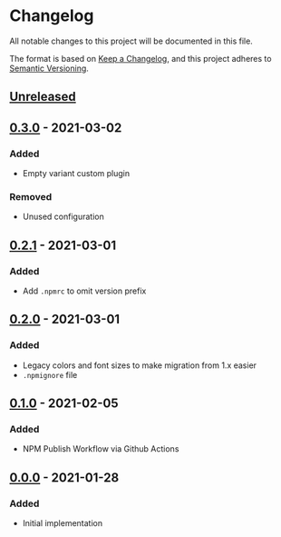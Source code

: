 # Changelog
All notable changes to this project will be documented in this file.

The format is based on [Keep a Changelog](https://keepachangelog.com/en/1.0.0/),
and this project adheres to [Semantic Versioning](https://semver.org/spec/v2.0.0.html).

## [Unreleased]

## [0.3.0] - 2021-03-02
### Added
- Empty variant custom plugin

### Removed
- Unused configuration

## [0.2.1] - 2021-03-01
### Added
- Add `.npmrc` to omit version prefix

## [0.2.0] - 2021-03-01
### Added
- Legacy colors and font sizes to make migration from 1.x easier
- `.npmignore` file

## [0.1.0] - 2021-02-05
### Added
- NPM Publish Workflow via Github Actions

## [0.0.0] - 2021-01-28
### Added
- Initial implementation

[Unreleased]: https://github.com/kellerkinderDE/eslint-config/compare/0.3.0...HEAD
[0.3.0]: https://github.com/kellerkinderDE/eslint-config/compare/0.2.1...0.3.0
[0.2.1]: https://github.com/kellerkinderDE/eslint-config/compare/v0.2.0...0.2.1
[0.2.0]: https://github.com/kellerkinderDE/eslint-config/compare/v0.1.0...v0.2.0
[0.1.0]: https://github.com/kellerkinderDE/eslint-config/compare/v0.0.0...v0.1.0
[0.0.0]: https://github.com/kellerkinderDE/tailwind-config/releases/tag/v0.0.0
